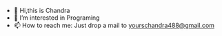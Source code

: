 - 👋 Hi,this is Chandra
- 👀 I’m interested in Programing
- 📫 How to reach me: Just drop a mail to yourschandra488@gmail.com

<!---
Chandragitty/Chandragitty is a ✨ special ✨ repository because its `README.md` (this file) appears on your GitHub profile.
You can click the Preview link to take a look at your changes.
--->
